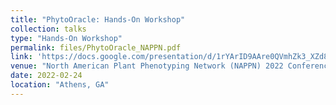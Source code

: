 ```yaml
---
title: "PhytoOracle: Hands-On Workshop"
collection: talks
type: "Hands-On Workshop"
permalink: files/PhytoOracle_NAPPN.pdf
link: 'https://docs.google.com/presentation/d/1rYArID9AAre0QVmhZk3_XZd84ZlIkDAXwRad5FrEEGg/edit?usp=sharing'
venue: "North American Plant Phenotyping Network (NAPPN) 2022 Conference"
date: 2022-02-24
location: "Athens, GA"
---
```

